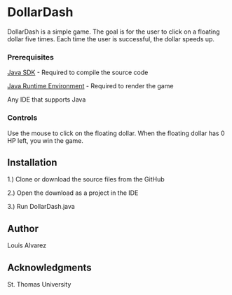 # DollarDash
DollarDash is a simple game. The goal is for the user to click on a floating dollar five times. Each time the user is successful, the dollar speeds up.

### Prerequisites

[Java SDK](https://www.oracle.com/technetwork/java/javase/downloads/jdk13-downloads-5672538.html) - Required to compile the source code

[Java Runtime Environment](https://www.java.com/en/download/) - Required to render the game

Any IDE that supports Java

### Controls
Use the mouse to click on the floating dollar. When the floating dollar has 0 HP left, you win the game.

## Installation

1.) Clone or download the source files from the GitHub

2.) Open the download as a project in the IDE

3.) Run DollarDash.java

## Author
Louis Alvarez

## Acknowledgments
St. Thomas University
